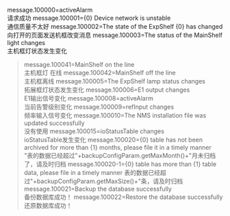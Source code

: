 message.100000=activeAlarm                                  
请求成功
message.100001={0} Device network is unstable   
通信质量不太好
message.100002=The state of the ExpShelf {0} has changed      
向打开的页面发送机框改变消息
message.100003=The status of the MainShelf light changes   
主机框灯状态发生变化
>message.100041=MainShelf on the line                    
主机框灯 在线
>message.100042=MainShelf off the line                   
主机框离线
message.100005=The ExpShelf lamp status changes              
拓展框灯状态发生变化
message.100006=E1 output changes                     
E1输出信号变化 
> message.100008=activeAlarm                 
当前告警级别变化
message.100009=refInput changes                      
频率输入信号变化
message.100010=The NMS installation file was updated successfully       
没有使用
message.100015=ioStatusTable changes                                       
ioStatusTable发生变化
message.100020={0} table has not been archived for more than {1} months, please file it in a timely manner  
"表的数据已经超过"+backupConfigParam.getMaxMonth()+"月未归档了，请及时归档
message.100020-1={0} table has more than {1} table data, please file in a timely manner
表的数据已经超过"+backupConfigParam.getMaxSize()+"条，请及时归档
message.100021=Backup the database successfully   
备份数据库成功！
message.100022=Restore the database successfully     
还原数据库成功！